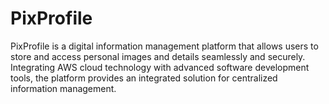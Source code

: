 # PixProfile
PixProfile is a digital information management platform that allows users to store and access personal images and details seamlessly and securely. Integrating AWS cloud technology with advanced software development tools, the platform provides an integrated solution for centralized information management.
